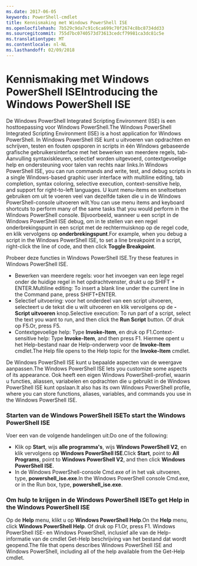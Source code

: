 ```yaml
---
ms.date: 2017-06-05
keywords: PowerShell-cmdlet
title: Kennismaking met Windows PowerShell ISE
ms.openlocfilehash: 7b529c9da7c91c6ca699c70f2674c8bc8734dd33
ms.sourcegitcommit: 755d7bc0740573d73613cedcf79981ca3dc81c5e
ms.translationtype: MT
ms.contentlocale: nl-NL
ms.lasthandoff: 02/09/2018
---
```

# <a name="introducing-the-windows-powershell-ise"></a><span data-ttu-id="e080a-103">Kennismaking met Windows PowerShell ISE</span><span class="sxs-lookup"><span data-stu-id="e080a-103">Introducing the Windows PowerShell ISE</span></span>

<span data-ttu-id="e080a-104">De Windows PowerShell Integrated Scripting Environment (ISE) is een hosttoepassing voor Windows PowerShell.</span><span class="sxs-lookup"><span data-stu-id="e080a-104">The Windows PowerShell Integrated Scripting Environment (ISE) is a host application for Windows PowerShell.</span></span> <span data-ttu-id="e080a-105">In Windows PowerShell ISE kunt u uitvoeren van opdrachten en schrijven, testen en fouten opsporen in scripts in één Windows gebaseerde grafische gebruikersinterface met het bewerken van meerdere regels, tab-Aanvulling syntaxiskleuren, selectief worden uitgevoerd, contextgevoelige help en ondersteuning voor talen van rechts naar links.</span><span class="sxs-lookup"><span data-stu-id="e080a-105">In Windows PowerShell ISE, you can run commands and write, test, and debug scripts in a single Windows-based graphic user interface with multiline editing, tab completion, syntax coloring, selective execution, context-sensitive help, and support for right-to-left languages.</span></span> <span data-ttu-id="e080a-106">U kunt menu-items en sneltoetsen gebruiken om uit te voeren veel van dezelfde taken die u in de Windows PowerShell-console uitvoeren wilt.</span><span class="sxs-lookup"><span data-stu-id="e080a-106">You can use menu items and keyboard shortcuts to perform many of the same tasks that you would perform in the Windows PowerShell console.</span></span> <span data-ttu-id="e080a-107">Bijvoorbeeld, wanneer u een script in de Windows PowerShell ISE debug, om in te stellen van een regel onderbrekingspunt in een script met de rechtermuisknop op de regel code, en klik vervolgens op **onderbrekingspunt**.</span><span class="sxs-lookup"><span data-stu-id="e080a-107">For example, when you debug a script in the Windows PowerShell ISE, to set a line breakpoint in a script, right-click the line of code, and then click **Toggle Breakpoint**.</span></span>

<span data-ttu-id="e080a-108">Probeer deze functies in Windows PowerShell ISE.</span><span class="sxs-lookup"><span data-stu-id="e080a-108">Try these features in Windows PowerShell ISE.</span></span>

- <span data-ttu-id="e080a-109">Bewerken van meerdere regels: voor het invoegen van een lege regel onder de huidige regel in het opdrachtvenster, drukt u op SHIFT + ENTER.</span><span class="sxs-lookup"><span data-stu-id="e080a-109">Multiline editing: To insert a blank line under the current line in the Command pane, press SHIFT+ENTER.</span></span>
- <span data-ttu-id="e080a-110">Selectief uitvoering: voor het onderdeel van een script uitvoeren, selecteert u de tekst die u wilt uitvoeren en klik vervolgens op de **-Script uitvoeren** knop.</span><span class="sxs-lookup"><span data-stu-id="e080a-110">Selective execution: To run part of a script, select the text you want to run, and then click the **Run Script** button.</span></span> <span data-ttu-id="e080a-111">Of druk op F5.</span><span class="sxs-lookup"><span data-stu-id="e080a-111">Or, press F5.</span></span>
- <span data-ttu-id="e080a-112">Contextgevoelige help: Type **Invoke-Item**, en druk op F1.</span><span class="sxs-lookup"><span data-stu-id="e080a-112">Context-sensitive help: Type **Invoke-Item**, and then press F1.</span></span> <span data-ttu-id="e080a-113">Hiermee opent u het Help-bestand naar de Help-onderwerp voor de **Invoke-Item** cmdlet.</span><span class="sxs-lookup"><span data-stu-id="e080a-113">The Help file opens to the Help topic for the **Invoke-Item** cmdlet.</span></span>

<span data-ttu-id="e080a-114">De Windows PowerShell ISE kunt u bepaalde aspecten van de weergave aanpassen.</span><span class="sxs-lookup"><span data-stu-id="e080a-114">The Windows PowerShell ISE lets you customize some aspects of its appearance.</span></span> <span data-ttu-id="e080a-115">Ook heeft een eigen Windows PowerShell-profiel, waarin u functies, aliassen, variabelen en opdrachten die u gebruikt in de Windows PowerShell ISE kunt opslaan.</span><span class="sxs-lookup"><span data-stu-id="e080a-115">It also has its own Windows PowerShell profile, where you can store functions, aliases, variables, and commands you use in the Windows PowerShell ISE.</span></span>

### <a name="to-start-the-windows-powershell-ise"></a><span data-ttu-id="e080a-116">Starten van de Windows PowerShell ISE</span><span class="sxs-lookup"><span data-stu-id="e080a-116">To start the Windows PowerShell ISE</span></span>

<span data-ttu-id="e080a-117">Voer een van de volgende handelingen uit:</span><span class="sxs-lookup"><span data-stu-id="e080a-117">Do one of the following:</span></span>

- <span data-ttu-id="e080a-118">Klik op **Start**, wijs **alle programma's**, wijs **Windows PowerShell V2**, en klik vervolgens op **Windows PowerShell ISE**.</span><span class="sxs-lookup"><span data-stu-id="e080a-118">Click **Start**, point to **All Programs**, point to **Windows PowerShell V2**, and then click **Windows PowerShell ISE**.</span></span>
- <span data-ttu-id="e080a-119">In de Windows PowerShell-console Cmd.exe of in het vak uitvoeren, type, **powershell_ise.exe**.</span><span class="sxs-lookup"><span data-stu-id="e080a-119">In the Windows PowerShell console Cmd.exe, or in the Run box, type, **powershell_ise.exe**.</span></span>

### <a name="to-get-help-in-the-windows-powershell-ise"></a><span data-ttu-id="e080a-120">Om hulp te krijgen in de Windows PowerShell ISE</span><span class="sxs-lookup"><span data-stu-id="e080a-120">To get Help in the Windows PowerShell ISE</span></span>

<span data-ttu-id="e080a-121">Op de **Help** menu, klikt u op **Windows PowerShell Help**.</span><span class="sxs-lookup"><span data-stu-id="e080a-121">On the **Help** menu, click **Windows PowerShell Help**.</span></span> <span data-ttu-id="e080a-122">Of druk op F1.</span><span class="sxs-lookup"><span data-stu-id="e080a-122">Or, press F1.</span></span> <span data-ttu-id="e080a-123">Windows PowerShell ISE- en Windows PowerShell, inclusief alle van de Help-informatie van de cmdlet Get-Help beschrijving van het bestand dat wordt geopend.</span><span class="sxs-lookup"><span data-stu-id="e080a-123">The file that opens describes Windows PowerShell ISE and Windows PowerShell, including all of the help available from the Get-Help cmdlet.</span></span>

